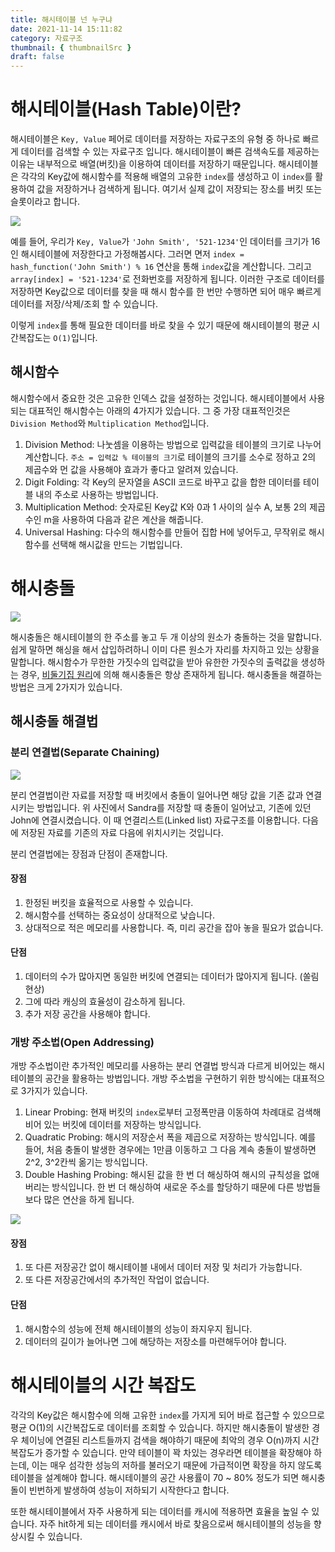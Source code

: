 ```yaml
---
title: 해시테이블 넌 누구냐
date: 2021-11-14 15:11:82
category: 자료구조
thumbnail: { thumbnailSrc }
draft: false
---
```


# 해시테이블(Hash Table)이란?
해시테이블은 `Key, Value` 페어로 데이터를 저장하는 자료구조의 유형 중 하나로 빠르게 데이터를 검색할 수 있는 자료구조 입니다.
해시테이블이 빠른 검색속도를 제공하는 이유는 내부적으로 배열(버킷)을 이용하여 데이터를 저장하기 때문입니다. 해시테이블은 각각의 Key값에
해시함수를 적용해 배열의 고유한 `index`를 생성하고 이 `index`를 활용하여 값을 저장하거나 검색하게 됩니다. 여기서 실제 값이 저장되는 장소를
버킷 또는 슬롯이라고 합니다.

<img src="https://upload.wikimedia.org/wikipedia/commons/thumb/7/7d/Hash_table_3_1_1_0_1_0_0_SP.svg/1200px-Hash_table_3_1_1_0_1_0_0_SP.svg.png" />

예를 들어, 우리가 `Key, Value`가 `'John Smith', '521-1234'`인 데이터를 크기가 16인 해시테이블에 저장한다고 가정해봅시다. 그러면
면저 `index = hash_function('John Smith') % 16` 연산을 통해 `index`값을 계산합니다. 그리고 `array[index] = '521-1234'`로
전화번호를 저장하게 됩니다. 이러한 구조로 데이터를 저장하면 Key값으로 데이터를 찾을 때 해시 함수를 한 번만 수행하면 되어 매우 빠르게 데이터를
저장/삭제/조회 할 수 있습니다. 

이렇게 `index`를 통해 필요한 데이터를 바로 찾을 수 있기 때문에 해시테이블의 평균 시간복잡도는 `O(1)`입니다.

## 해시함수
해시함수에서 중요한 것은 고유한 인덱스 값을 설정하는 것입니다. 해시테이블에서 사용되는 대표적인 해시함수는 아래의 4가지가 있습니다. 그 중 가장 대표적인것은 `Division Method`와 `Multiplication Method`입니다.

1. Division Method: 나눗셈을 이용하는 방법으로 입력값을 테이블의 크기로 나누어 계산합니다. `주소 = 입력값 % 테이블의 크기`로 테이블의 크기를 소수로 정하고 2의 제곱수와 먼 값을 사용해야 효과가 좋다고 알려져 있습니다.
2. Digit Folding: 각 Key의 문자열을 ASCII 코드로 바꾸고 값을 합한 데이터를 테이블 내의 주소로 사용하는 방법입니다.
3. Multiplication Method: 숫자로된 Key값 K와 0과 1 사이의 실수 A, 보통 2의 제곱수인 m을 사용하여 다음과 같은 계산을 해줍니다.
4. Universal Hashing: 다수의 해시함수를 만들어 집합 H에 넣어두고, 무작위로 해시함수를 선택해 해시값을 만드는 기법입니다.

# 해시충돌

<img src="https://upload.wikimedia.org/wikipedia/commons/thumb/5/58/Hash_table_4_1_1_0_0_1_0_LL.svg/2560px-Hash_table_4_1_1_0_0_1_0_LL.svg.png" />

해시충돌은 해시테이블의 한 주소를 놓고 두 개 이상의 원소가 충돌하는 것을 말합니다. 쉽게 말하면 해싱을 해서 삽입하려하니 이미 다른 원소가 자리를 차지하고 있는 상황을 말합니다.
해시함수가 무한한 가짓수의 입력값을 받아 유한한 가짓수의 출력값을 생성하는 경우, [비둘기집 원리](https://ko.wikipedia.org/wiki/%EB%B9%84%EB%91%98%EA%B8%B0%EC%A7%91_%EC%9B%90%EB%A6%AC)에 의해 해시충돌은 항상 존재하게 됩니다.
해시충돌을 해결하는 방법은 크게 2가지가 있습니다.

## 해시충돌 해결법
### 분리 연결법(Separate Chaining)
<img src="https://media.vlpt.us/post-images/cyranocoding/329e7e60-b226-11e9-a4ce-730fc6b3757a/16eBeaqTti8MxWPsw4xBgw.png" />

분리 연결법이란 자료를 저장할 때 버킷에서 충돌이 일어나면 해당 값을 기존 값과 연결시키는 방법입니다. 위 사진에서 Sandra를 저장할 때 충돌이 일어났고, 기존에 있던 John에 연결시켰습니다.
이 때 연결리스트(Linked list) 자료구조를 이용합니다. 다음에 저장된 자료를 기존의 자료 다음에 위치시키는 것입니다.

분리 연결법에는 장점과 단점이 존재합니다.
#### 장점
1. 한정된 버킷을 효율적으로 사용할 수 있습니다.
2. 해시함수를 선택하는 중요성이 상대적으로 낮습니다.
3. 상대적으로 적은 메모리를 사용합니다. 즉, 미리 공간을 잡아 놓을 필요가 없습니다.

#### 단점
1. 데이터의 수가 많아지면 동일한 버킷에 연결되는 데이터가 많아지게 됩니다. (쏠림 현상)
2. 그에 따라 캐싱의 효율성이 감소하게 됩니다.
3. 추가 저장 공간을 사용해야 합니다.

### 개방 주소법(Open Addressing)
개방 주소법이란 추가적인 메모리를 사용하는 분리 연결법 방식과 다르게 비어있는 해시 테이블의 공간을 활용하는 방법입니다. 개방 주소법을 구현하기 위한 방식에는 대표적으로 3가지가 있습니다.

1. Linear Probing: 현재 버킷의 `index`로부터 고정폭만큼 이동하여 차례대로 검색해 비어 있는 버킷에 데이터를 저장하는 방식입니다.
2. Quadratic Probing: 해시의 저장순서 폭을 제곱으로 저장하는 방식입니다. 예를 들어, 처음 충돌이 발생한 경우에는 1만큼 이동하고 그 다음 계속 충돌이 발생하면 2^2, 3^2칸씩 옮기는 방식입니다.
3. Double Hashing Probing: 해시된 값을 한 번 더 해싱하여 해시의 규칙성을 없애버리는 방식입니다. 한 번 더 해싱하여 새로운 주소를 할당하기 때문에 다른 방법들보다 많은 연산을 하게 됩니다.

<img src="https://img1.daumcdn.net/thumb/R1280x0/?scode=mtistory2&fname=https%3A%2F%2Fblog.kakaocdn.net%2Fdn%2FWR1fv%2FbtqL5APCcSa%2FBZN6wvxUXzJBEiOfOMLfR0%2Fimg.png" />

#### 장점
1. 또 다른 저장공간 없이 해시테이블 내에서 데이터 저장 및 처리가 가능합니다.
2. 또 다른 저장공간에서의 추가적인 작업이 없습니다.

#### 단점
1. 해시함수의 성능에 전체 해시테이블의 성능이 좌지우지 됩니다.
2. 데이터의 길이가 늘어나면 그에 해당하는 저장소를 마련해두어야 합니다.

# 해시테이블의 시간 복잡도
각각의 Key값은 해시함수에 의해 고유한 `index`를 가지게 되어 바로 접근할 수 있으므로 평균 O(1)의 시간복잡도로 데이터를 조회할 수 있습니다.
하지만 해시충돌이 발생한 경우 체이닝에 연결된 리스트들까지 검색을 해야하기 때문에 최악의 경우 O(n)까지 시간복잡도가 증가할 수 있습니다.
만약 테이블이 꽉 차있는 경우라면 테이블을 확장해야 하는데, 이는 매우 섬각한 성능의 저하를 불러오기 때문에 가급적이면 확장을 하지 않도록 테이블을 설계해야 합니다.
해시테이블의 공간 사용률이 70 ~ 80% 정도가 되면 해시충돌이 빈번하게 발생하여 성능이 저하되기 시작한다고 합니다.

또한 해시테이블에서 자주 사용하게 되는 데이터를 캐시에 적용하면 효율을 높일 수 있습니다. 자주 hit하게 되는 데이터를 캐시에서 바로 찾음으로써 해시테이블의 성능을 향상시킬 수 있습니다.
